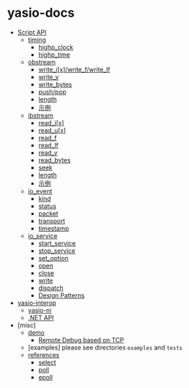# yasio-docs

* [Script API](#basic-usage)
	* [timing](./timing.md)
		* [highp_clock](./timing.md#highp_clock)
		* [highp_time](./timing.md#highp_time)
	* [obstream](./obstream.md)
		* [write_i[x]/write_f/write_lf](./obstream.md#Encode-Number)
		* [write_v](./obstream.md#Encode-Blob)
		* [write_bytes](./obstream.md#Encode-Fixed-Blob)
		* [push/pop](./obstream.md#Encapsulate-Packet)
		* [length](./obstream.md#length)
		* [示例](./obstream.md#example)
	* [ibstream](./ibstream.md)
		* [read_i[x]](./ibstream.md#read_i[x])
		* [read_u[x]](./ibstream.md#read_u[x])
		* [read_f](./ibstream.md#read_f)
		* [read_lf](./ibstream.md#read_lf)
		* [read_v](./ibstream.md#read_v)
		* [read_bytes](./ibstream.md#read_bytes)
		* [seek](./ibstream.md#seek)
		* [length](./ibstream.md#length)
		* [示例](./ibstream.md#example)
	* [io_event](./io_event.md)
		* [kind](./io_event.md#kind)
		* [status](./io_event.md#status)
		* [packet](./io_event.md#packet)
		* [transport](./io_event.md#transport)
		* [timestamp](./io_event.md#timestamp)
	* [io_service](./io_service.md)
		* [start_service](./io_service.md#start_service)
		* [stop_service](./io_service.md#stop_service)
		* [set_option](./io_service.md#set_option)
		* [open](./io_service.md#open)
		* [close](./io_service.md#close)
		* [write](./io_service.md#write)
		* [dispatch](./io_service.md#dispatch)
		* [Design Patterns](./io_service.md#Design-Patterns)
* [yasio-interop](./yasio_interop.md)
	* [yasio-ni](./yasio_interop.md#YASIO-NI)
	* [.NET API](./yasio_interop.md#dotnet-API)
* [misc]
	* [demo](./demo.md)
		* [Remote Debug based on TCP](./demo.md#Remote-Debug-based-on-TCP)
	* [examples] please see directories ```examples``` and ```tests```
	* [references](http://www.man7.org/linux/man-pages/man2/select.2.html)
		* [select](http://www.man7.org/linux/man-pages/man2/select.2.html)
		* [poll](http://www.man7.org/linux/man-pages/man2/poll.2.html)
		* [epoll](http://www.man7.org/linux/man-pages/man7/epoll.7.html)
